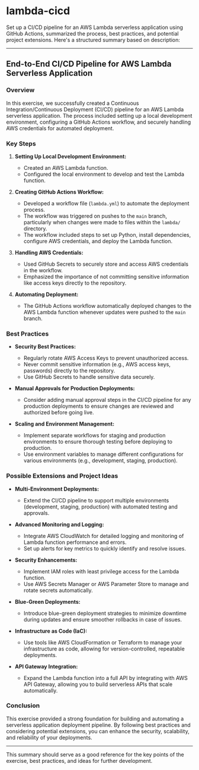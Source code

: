 # lambda-cicd

Set up a CI/CD pipeline for an AWS Lambda serverless application using GitHub Actions, summarized the process, best practices, and potential project extensions. Here's a structured summary based on description:

---

## **End-to-End CI/CD Pipeline for AWS Lambda Serverless Application**

### **Overview**
In this exercise, we successfully created a Continuous Integration/Continuous Deployment (CI/CD) pipeline for an AWS Lambda serverless application. The process included setting up a local development environment, configuring a GitHub Actions workflow, and securely handling AWS credentials for automated deployment.

### **Key Steps**
1. **Setting Up Local Development Environment:**
   - Created an AWS Lambda function.
   - Configured the local environment to develop and test the Lambda function.

2. **Creating GitHub Actions Workflow:**
   - Developed a workflow file (`lambda.yml`) to automate the deployment process.
   - The workflow was triggered on pushes to the `main` branch, particularly when changes were made to files within the `lambda/` directory.
   - The workflow included steps to set up Python, install dependencies, configure AWS credentials, and deploy the Lambda function.

3. **Handling AWS Credentials:**
   - Used GitHub Secrets to securely store and access AWS credentials in the workflow.
   - Emphasized the importance of not committing sensitive information like access keys directly to the repository.

4. **Automating Deployment:**
   - The GitHub Actions workflow automatically deployed changes to the AWS Lambda function whenever updates were pushed to the `main` branch.

### **Best Practices**
- **Security Best Practices:**
  - Regularly rotate AWS Access Keys to prevent unauthorized access.
  - Never commit sensitive information (e.g., AWS access keys, passwords) directly to the repository.
  - Use GitHub Secrets to handle sensitive data securely.

- **Manual Approvals for Production Deployments:**
  - Consider adding manual approval steps in the CI/CD pipeline for any production deployments to ensure changes are reviewed and authorized before going live.

- **Scaling and Environment Management:**
  - Implement separate workflows for staging and production environments to ensure thorough testing before deploying to production.
  - Use environment variables to manage different configurations for various environments (e.g., development, staging, production).

### **Possible Extensions and Project Ideas**
- **Multi-Environment Deployments:**
  - Extend the CI/CD pipeline to support multiple environments (development, staging, production) with automated testing and approvals.
  
- **Advanced Monitoring and Logging:**
  - Integrate AWS CloudWatch for detailed logging and monitoring of Lambda function performance and errors.
  - Set up alerts for key metrics to quickly identify and resolve issues.

- **Security Enhancements:**
  - Implement IAM roles with least privilege access for the Lambda function.
  - Use AWS Secrets Manager or AWS Parameter Store to manage and rotate secrets automatically.

- **Blue-Green Deployments:**
  - Introduce blue-green deployment strategies to minimize downtime during updates and ensure smoother rollbacks in case of issues.

- **Infrastructure as Code (IaC):**
  - Use tools like AWS CloudFormation or Terraform to manage your infrastructure as code, allowing for version-controlled, repeatable deployments.

- **API Gateway Integration:**
  - Expand the Lambda function into a full API by integrating with AWS API Gateway, allowing you to build serverless APIs that scale automatically.

### **Conclusion**
This exercise provided a strong foundation for building and automating a serverless application deployment pipeline. By following best practices and considering potential extensions, you can enhance the security, scalability, and reliability of your deployments.

---

This summary should serve as a good reference for the key points of the exercise, best practices, and ideas for further development.
